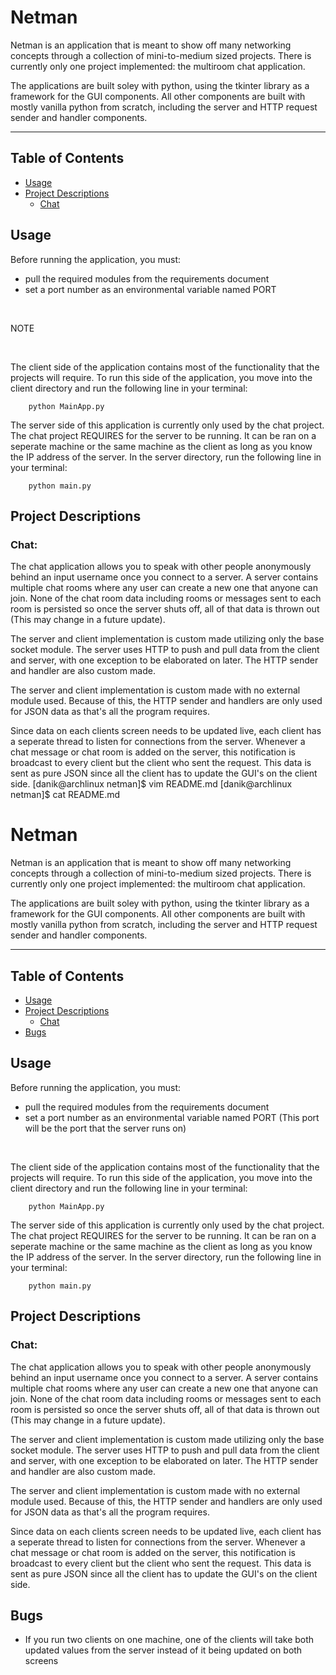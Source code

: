 # Netman
Netman is an application that is meant to show off many networking concepts through a collection of mini-to-medium sized projects. There is currently only one project implemented: the multiroom chat application.

The applications are built soley with python, using the tkinter library as a framework for the GUI components. All other components are built with mostly vanilla python from scratch, including the server and HTTP request sender and handler components.

---

## Table of Contents

- [Usage](#usage)
- [Project Descriptions](#project-descriptions)
    - [Chat](#chat)

## Usage

Before running the application, you must: 
- pull the required modules from the requirements document
- set a port number as an environmental variable named PORT

<br>

NOTE

<br>

The client side of the application contains most of the functionality that the projects will require. To run this side of the application, you move into the client directory and run the following line in your terminal:

```
    python MainApp.py 
```

The server side of this application is currently only used by the chat project. The chat project REQUIRES for the server to be running. It can be ran on a seperate machine or the same machine as the client as long as you know the IP address of the server. In the server directory, run the following line in your terminal:

```
    python main.py
```

## Project Descriptions

### Chat:
The chat application allows you to speak with other people anonymously behind an input username once you connect to a server. A server contains multiple chat rooms where any user can create a new one that anyone can join. None of the chat room data including rooms or messages sent to each room is persisted so once the server shuts off, all of that data is thrown out (This may change in a future update).

The server and client implementation is custom made utilizing only the base socket module. The server uses HTTP to push and pull data from the client and server, with one exception to be elaborated on later. The HTTP sender and handler are also custom made.

The server and client implementation is custom made with no external module used. Because of this, the HTTP sender and handlers are only used for JSON data as that's all the program requires.

Since data on each clients screen needs to be updated live, each client has a seperate thread to listen for connections from the server. Whenever a chat message or chat room is added on the server, this notification is broadcast to every client but the client who sent the request. This data is sent as pure JSON since all the client has to update the GUI's on the client side.
[danik@archlinux netman]$ vim README.md 
[danik@archlinux netman]$ cat README.md 
# Netman
Netman is an application that is meant to show off many networking concepts through a collection of mini-to-medium sized projects. There is currently only one project implemented: the multiroom chat application.

The applications are built soley with python, using the tkinter library as a framework for the GUI components. All other components are built with mostly vanilla python from scratch, including the server and HTTP request sender and handler components.

---

## Table of Contents

- [Usage](#usage)
- [Project Descriptions](#project-descriptions)
    - [Chat](#chat)
- [Bugs](#bugs)

## Usage

Before running the application, you must: 
- pull the required modules from the requirements document
- set a port number as an environmental variable named PORT (This port will be the port that the server runs on)

<br>

The client side of the application contains most of the functionality that the projects will require. To run this side of the application, you move into the client directory and run the following line in your terminal:

```
    python MainApp.py 
```

The server side of this application is currently only used by the chat project. The chat project REQUIRES for the server to be running. It can be ran on a seperate machine or the same machine as the client as long as you know the IP address of the server. In the server directory, run the following line in your terminal:

```
    python main.py
```

## Project Descriptions

### Chat:
The chat application allows you to speak with other people anonymously behind an input username once you connect to a server. A server contains multiple chat rooms where any user can create a new one that anyone can join. None of the chat room data including rooms or messages sent to each room is persisted so once the server shuts off, all of that data is thrown out (This may change in a future update).

The server and client implementation is custom made utilizing only the base socket module. The server uses HTTP to push and pull data from the client and server, with one exception to be elaborated on later. The HTTP sender and handler are also custom made.

The server and client implementation is custom made with no external module used. Because of this, the HTTP sender and handlers are only used for JSON data as that's all the program requires.

Since data on each clients screen needs to be updated live, each client has a seperate thread to listen for connections from the server. Whenever a chat message or chat room is added on the server, this notification is broadcast to every client but the client who sent the request. This data is sent as pure JSON since all the client has to update the GUI's on the client side.

## Bugs

- If you run two clients on one machine, one of the clients will take both updated values from the server instead of it being updated on both screens

